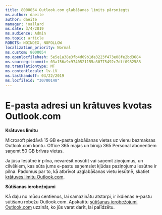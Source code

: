 ```yaml
---
title: 8000054 Outlook.com glabāšanas limits pārsniegts
ms.author: daeite
author: daeite
manager: joallard
ms.date: 3/4/2019
ms.audience: Admin
ms.topic: article
ROBOTS: NOINDEX, NOFOLLOW
localization_priority: Normal
ms.custom: 8000054
ms.openlocfilehash: 5e5e1a38e3fb4d09b1da3223f473e08fe2bd3684
ms.sourcegitcommit: 03a156a9c9740521155a30775492c7dff0982588
ms.translationtype: MT
ms.contentlocale: lv-LV
ms.lasthandoff: 03/22/2019
ms.locfileid: "30780148"
---
```

# <a name="email-and-storage-quota-in-outlookcom"></a>E-pasta adresi un krātuves kvotas Outlook.com

**Krātuves limitu**

Microsoft piedāvā 15 GB e-pasta glabāšanas vietas uz vienu bezmaksas Outlook.com kontu. Office 365 mājas un biroja 365 Personal abonentiem saņemt 50 GB brīvas vietas.
  
Ja jūsu Iesūtne ir pilna, nevarēsit nosūtīt vai saņemt ziņojumus, un cilvēkiem, kas sūta jums e-pastu saņemsiet kļūdas paziņojumu Iesūtne ir pilna. Padomus par to, kā atbrīvot uzglabāšanas vietu iesūtnē, skatiet [krātuves limitu Outlook.com](https://go.microsoft.com/fwlink/p/?linkid=2001900&amp;clcid=0x409).

**Sūtīšanas ierobežojumi**

Kā daļu no mūsu centienus, lai samazinātu atstarpi, ir ikdienas e-pastu sūtīšanu robežu Outlook.com. Apskatītu [sūtīšanas ierobežojumi Outlook.com](https://support.office.com/article/279ee200-594c-40f0-9ec8-bb6af7735c2e) uzzināt, ko jūs varat darīt, lai palīdzētu.